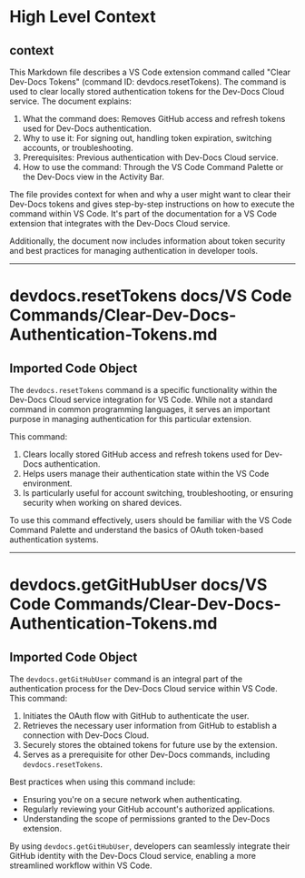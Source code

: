 

  # High Level Context
## context
This Markdown file describes a VS Code extension command called "Clear Dev-Docs Tokens" (command ID: devdocs.resetTokens). The command is used to clear locally stored authentication tokens for the Dev-Docs Cloud service. The document explains:

1. What the command does: Removes GitHub access and refresh tokens used for Dev-Docs authentication.
2. Why to use it: For signing out, handling token expiration, switching accounts, or troubleshooting.
3. Prerequisites: Previous authentication with Dev-Docs Cloud service.
4. How to use the command: Through the VS Code Command Palette or the Dev-Docs view in the Activity Bar.

The file provides context for when and why a user might want to clear their Dev-Docs tokens and gives step-by-step instructions on how to execute the command within VS Code. It's part of the documentation for a VS Code extension that integrates with the Dev-Docs Cloud service.

Additionally, the document now includes information about token security and best practices for managing authentication in developer tools.

---
# devdocs.resetTokens docs/VS Code Commands/Clear-Dev-Docs-Authentication-Tokens.md
## Imported Code Object
The `devdocs.resetTokens` command is a specific functionality within the Dev-Docs Cloud service integration for VS Code. While not a standard command in common programming languages, it serves an important purpose in managing authentication for this particular extension.

This command:

1. Clears locally stored GitHub access and refresh tokens used for Dev-Docs authentication.
2. Helps users manage their authentication state within the VS Code environment.
3. Is particularly useful for account switching, troubleshooting, or ensuring security when working on shared devices.

To use this command effectively, users should be familiar with the VS Code Command Palette and understand the basics of OAuth token-based authentication systems.

---
# devdocs.getGitHubUser docs/VS Code Commands/Clear-Dev-Docs-Authentication-Tokens.md
## Imported Code Object
The `devdocs.getGitHubUser` command is an integral part of the authentication process for the Dev-Docs Cloud service within VS Code. This command:

1. Initiates the OAuth flow with GitHub to authenticate the user.
2. Retrieves the necessary user information from GitHub to establish a connection with Dev-Docs Cloud.
3. Securely stores the obtained tokens for future use by the extension.
4. Serves as a prerequisite for other Dev-Docs commands, including `devdocs.resetTokens`.

Best practices when using this command include:

- Ensuring you're on a secure network when authenticating.
- Regularly reviewing your GitHub account's authorized applications.
- Understanding the scope of permissions granted to the Dev-Docs extension.

By using `devdocs.getGitHubUser`, developers can seamlessly integrate their GitHub identity with the Dev-Docs Cloud service, enabling a more streamlined workflow within VS Code.

  